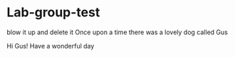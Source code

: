 # Lab-group-test
blow it up and delete it
Once upon a time there was a lovely dog called Gus



Hi Gus! Have a wonderful day